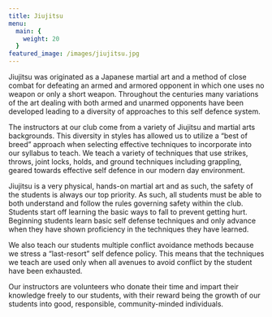 ```yaml
---
title: Jiujitsu
menu: 
  main: {
    weight: 20
  }
featured_image: /images/jiujitsu.jpg
---
```


Jiujitsu was originated as a Japanese martial art and a method of close combat for defeating an armed and armored opponent in which one uses no weapon or only a short weapon. Throughout the centuries many variations of the art dealing with both armed and unarmed opponents have been developed leading to a diversity of approaches to this self defence system.

The instructors at our club come from a variety of Jiujitsu and martial arts backgrounds. This diversity in styles has allowed us to utilize a “best of breed” approach when selecting effective techniques to incorporate into our syllabus to teach. We teach a variety of techniques that use strikes, throws, joint locks, holds, and ground techniques including grappling, geared towards effective self defence in our modern day environment.

Jiujitsu is a very physical, hands-on martial art and as such, the safety of the students is always our top priority. As such, all students must be able to both understand and follow the rules governing safety within the club. Students start off learning the basic ways to fall to prevent getting hurt. Beginning students learn basic self defense techniques and only advance when they have shown proficiency in the techniques they have learned.

We also teach our students multiple conflict avoidance methods because we stress a “last-resort” self defence policy. This means that the techniques we teach are used only when all avenues to avoid conflict by the student have been exhausted.

Our instructors are volunteers who donate their time and impart their knowledge freely to our students, with their reward being the growth of our students into good, responsible, community-minded individuals.
